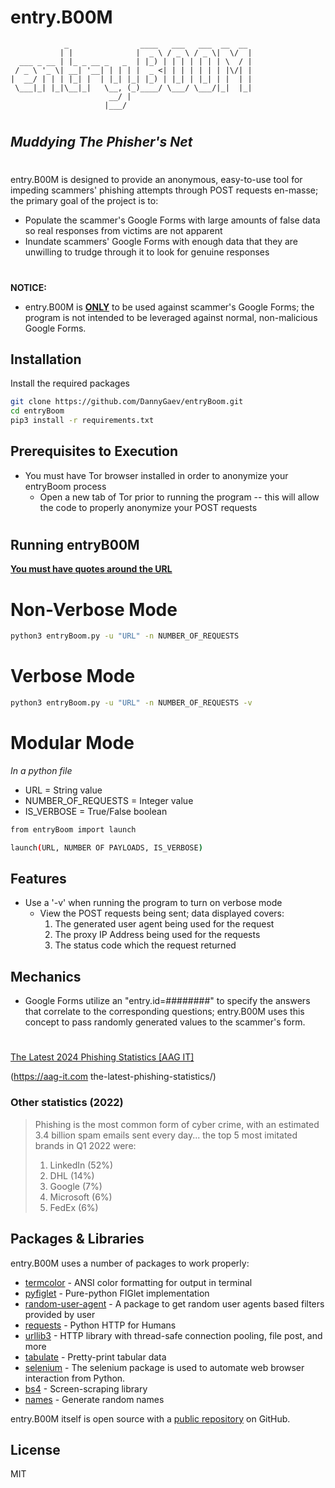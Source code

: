# entry.B00M

                _                ____   ___   ___  __  __
               | |              |  _ \ / _ \ / _ \|  \/  |
      ___ _ __ | |_ _ __ _   _  | |_) | | | | | | | \  / |
     / _ \ '_ \| __| '__| | | | |  _ <| | | | | | | |\/| |
    |  __/ | | | |_| |  | |_| |_| |_) | |_| | |_| | |  | |
     \___|_| |_|\__|_|   \__, (_)____/ \___/ \___/|_|  |_|
                          __/ |
                         |___/
#
#
## _Muddying The Phisher's Net_
#
entry.B00M is designed to provide an anonymous, easy-to-use tool for impeding scammers' phishing attempts through POST requests en-masse; the primary goal of the project is to:
* Populate the scammer's Google Forms with large amounts of false data so real responses from victims are not apparent 
* Inundate scammers' Google Forms with enough data that they are unwilling to trudge through it to look for genuine responses

#
**NOTICE:**
* entry.B00M is <ins>**ONLY**</ins> to be used against scammer's Google Forms; the program is not intended to be leveraged against normal, non-malicious Google Forms.

## Installation

Install the required packages

```sh
git clone https://github.com/DannyGaev/entryBoom.git
cd entryBoom
pip3 install -r requirements.txt
```

## Prerequisites to Execution
- You must have Tor browser installed in order to anonymize your entryBoom process
  - Open a new tab of Tor prior to running the program -- this will allow the code to 
  properly anonymize your POST requests
#

## Running entryB00M
<ins>**You must have quotes around the URL**</ins>

# Non-Verbose Mode
```sh
python3 entryBoom.py -u "URL" -n NUMBER_OF_REQUESTS 
```

# Verbose Mode
```sh
python3 entryBoom.py -u "URL" -n NUMBER_OF_REQUESTS -v
```
# Modular Mode
_In a python file_
- URL = String value
- NUMBER_OF_REQUESTS = Integer value
- IS_VERBOSE = True/False boolean
```sh
from entryBoom import launch

launch(URL, NUMBER OF PAYLOADS, IS_VERBOSE)
```



## Features
- Use a '-v' when running the program to turn on verbose mode
    - View the POST requests being sent; data displayed covers:
        1. The generated user agent being used for the request
        2. The proxy IP Address being used for the requests
        3. The status code which the request returned

## Mechanics
- Google Forms utilize an "entry.id=########" to specify the answers that correlate to the corresponding questions; entry.B00M uses this concept to pass randomly generated values to the scammer's form.

#
#
<ins> The Latest 2024 Phishing Statistics [AAG IT] <ins> 

(https://aag-it.com the-latest-phishing-statistics/) 

### Other statistics (2022)
> Phishing is the most common form of cyber crime, 
> with an estimated 3.4 billion spam emails sent every day...
> the top 5 most imitated brands in Q1 2022 were:
> 1. LinkedIn (52%)
> 2. DHL (14%)
> 3. Google (7%)
> 4. Microsoft (6%)
> 5. FedEx (6%)

## Packages & Libraries

entry.B00M uses a number of packages to work properly:

- [termcolor] - ANSI color formatting for output in terminal 
- [pyfiglet] - Pure-python FIGlet implementation
- [random-user-agent] - A package to get random user agents based filters provided by user
- [requests] - Python HTTP for Humans
- [urllib3] - HTTP library with thread-safe connection pooling, file post, and more
- [tabulate] - Pretty-print tabular data
- [selenium] - The selenium package is used to automate web browser interaction from Python.
- [bs4] - Screen-scraping library
- [names] - Generate random names

entry.B00M itself is open source with a [public repository](https://github.com/DannyGaev/entryBoom) on GitHub.




## License

MIT

[//]: # (These are reference links used in the body of this note and get stripped out when the markdown processor does its job. There is no need to format nicely because it shouldn't be seen. Thanks SO - http://stackoverflow.com/questions/4823468/store-comments-in-markdown-syntax)

   [termcolor]: <https://pypi.org/project/termcolor/>
   [pyfiglet]: <https://pypi.org/project/pyfiglet/>
   [random-user-agent]: <https://pypi.org/project/random-user-agent/>
   [requests]: <https://pypi.org/project/requests/>
   [urllib3]: <https://pypi.org/project/urllib3/>
   [tabulate]: <https://pypi.org/project/tabulate/>
   [selenium]: <https://pypi.org/project/selenium/>
   [bs4]: <https://pypi.org/project/beautifulsoup4/>
   [names]: <https://pypi.org/project/names/>
